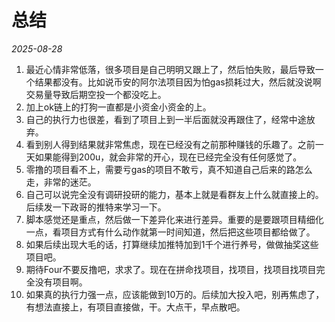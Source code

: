 # 总结

*2025-08-28*

1. 最近心情非常低落，很多项目是自己明明又跟上了，然后怕失败，最后导致一个结果都没有。比如说币安的阿尔法项目因为怕gas损耗过大，然后就没说啊交易量导致后期空投一个都没吃上。
2. 加上ok链上的打狗一直都是小资金小资金的上。
3. 自己的执行力也很差，看到了项目上到一半后面就没再跟住了，经常中途放弃。
4. 看到别人得到结果就非常焦虑，现在已经没有之前那种赚钱的乐趣了。之前一天如果能得到200u，就会非常的开心，现在已经完全没有任何感觉了。
5. 零撸的项目看不上，需要亏gas的项目不敢亏，真不知道自己后来的路怎么走，非常的迷茫。
6. 自己可以说完全没有调研投研的能力，基本上就是看群友上什么就直接上的。后续发一下政哥的推特来学习一下。
7. 脚本感觉还是重点，然后做一下差异化来进行差异。重要的是要跟项目精细化一点，看项目方式有什么动作就第一时间知道，然后把这些项目都给做了。
8. 如果后续出现大毛的话，打算继续加推特加到1千个进行养号，做做抽奖这些项目吧。
9. 期待Four不要反撸吧，求求了。现在在拼命找项目，找项目，找项目找项目完全没有项目啊。
10. 如果真的执行力强一点，应该能做到10万的。后续加大投入吧，别再焦虑了，有想法直接上，有项目直接做，干。大点干，早点散吧。